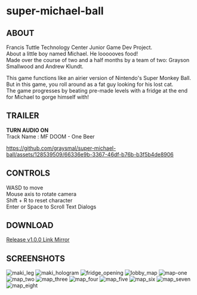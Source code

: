 # super-michael-ball

## ABOUT
Francis Tuttle Technology Center Junior Game Dev Project.  
About a little boy named Michael. He loooooves food!  
Made over the course of two and a half months by a team of two: Grayson Smallwood and Andrew Klundt.

This game functions like an airier version of Nintendo's Super Monkey Ball.  
But in this game, you roll around as a fat guy looking for his lost cat.  
The game progresses by beating pre-made levels with a fridge at the end for Michael to gorge himself with!

## TRAILER
**TURN AUDIO ON**  
Track Name : MF DOOM - One Beer

https://github.com/graysmal/super-michael-ball/assets/128539509/66336e9b-3367-46df-b76b-b3f5b4de8906

## CONTROLS
WASD to move  
Mouse axis to rotate camera  
Shift + R to reset character  
Enter or Space to Scroll Text Dialogs

## DOWNLOAD
[Release v1.0.0 Link Mirror](https://github.com/graysmal/super-michael-ball/releases/download/V1.0.0/1.0.0.super-michael-ball.zip)

## SCREENSHOTS

![maki_leg](https://github.com/graysmal/super-michael-ball/assets/128539509/ef83aa1c-4006-4e5f-a688-3d3203388042)
![maki_hologram](https://github.com/graysmal/super-michael-ball/assets/128539509/bd331475-7f43-4d33-a835-6df189905028)
![fridge_opening](https://github.com/graysmal/super-michael-ball/assets/128539509/703a6df0-d8cd-4e24-8411-3f83d055d379)
![lobby_map](https://github.com/graysmal/super-michael-ball/assets/128539509/876e4d35-baaf-406d-b6a8-21a93887fbff)
![map-one](https://github.com/graysmal/super-michael-ball/assets/128539509/92e91428-4140-4b14-a87c-7f6723f1e149)
![map_two](https://github.com/graysmal/super-michael-ball/assets/128539509/8705f044-cafa-482e-9f37-49279fc14324)
![map_three](https://github.com/graysmal/super-michael-ball/assets/128539509/6fded35c-4617-4ffb-848a-ce7755532a7d)
![map_four](https://github.com/graysmal/super-michael-ball/assets/128539509/2a4b27c1-d239-4ab0-8d77-7774b47f88dc)
![map_five](https://github.com/graysmal/super-michael-ball/assets/128539509/49bfa66c-241c-45a5-868b-1d049e7df418)
![map_six](https://github.com/graysmal/super-michael-ball/assets/128539509/2171b776-00d5-4810-b149-27ed1591d98d)
![map_seven](https://github.com/graysmal/super-michael-ball/assets/128539509/63643cd9-772a-43f6-ad13-893bcabafd34)
![map_eight](https://github.com/graysmal/super-michael-ball/assets/128539509/cd5ca77b-bfb7-463a-8a2b-ebab038f8048)
